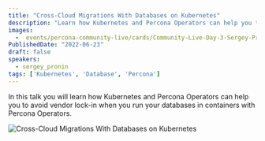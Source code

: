 ```yaml
---
title: "Cross-Cloud Migrations With Databases on Kubernetes"
description: "Learn how Kubernetes and Percona Operators can help you to avoid vendor lock-in"
images:
  -  events/percona-community-live/cards/Community-Live-Day-3-Sergey-Pronin.jpg
PublishedDate: "2022-06-23"
draft: false
speakers:
  - sergey_pronin
tags: ['Kubernetes', 'Database', 'Percona']
---
```


In this talk you will learn how Kubernetes and Percona Operators can help you to avoid vendor lock-in when you run your databases in containers with Percona Operators.


![Cross-Cloud Migrations With Databases on Kubernetes](events/percona-community-live/cards/Community-Live-Day-3-Sergey-Pronin.jpg)